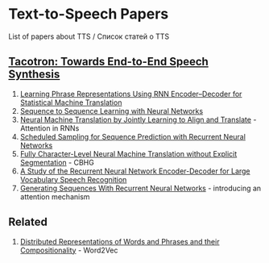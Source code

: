 # Text-to-Speech Papers
List of papers about TTS / Список статей о TTS

## [Tacotron: Towards End-to-End Speech Synthesis](https://arxiv.org/pdf/1703.10135.pdf)
1. [Learning Phrase Representations Using RNN Encoder–Decoder for Statistical Machine Translation](https://arxiv.org/pdf/1406.1078v3.pdf)
2. [Sequence to Sequence Learning with Neural Networks](https://arxiv.org/pdf/1409.3215.pdf)
3. [Neural Machine Translation by Jointly Learning to Align and Translate](https://arxiv.org/pdf/1409.0473.pdf) - Attention in RNNs
4. [Scheduled Sampling for Sequence Prediction with Recurrent Neural Networks](http://papers.nips.cc/paper/5956-scheduled-sampling-for-sequence-prediction-with-recurrent-neural-networks.pdf)
5. [Fully Character-Level Neural Machine Translation without Explicit Segmentation](https://arxiv.org/pdf/1610.03017.pdf) - CBHG
6. [A Study of the Recurrent Neural Network Encoder-Decoder for Large Vocabulary Speech Recognition](http://homepages.inf.ed.ac.uk/srenals/ll-rnn-is15.pdf)
7. [Generating Sequences With Recurrent Neural Networks](https://arxiv.org/pdf/1308.0850) - introducing an attention mechanism
## Related
1. [Distributed Representations of Words and Phrases and their Compositionality](http://papers.nips.cc/paper/5021-distributed-representations-of-words-and-phrases-and-their-compositionality.pdf) - Word2Vec
